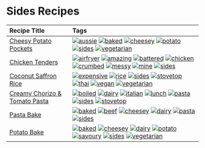 # Sides Recipes 

|Recipe Title|Tags
|:---|:---|
|[Cheesy Potato Pockets](../recipes/cheesypotatopockets.md)|<a href="../tags/aussie.html"><img src="https://img.shields.io/badge/tag-aussie-25d3f" alt="aussie" /></a> <a href="../tags/baked.html"><img src="https://img.shields.io/badge/tag-baked-c5d714" alt="baked" /></a> <a href="../tags/cheesey.html"><img src="https://img.shields.io/badge/tag-cheesey-603dc8" alt="cheesey" /></a> <a href="../tags/potato.html"><img src="https://img.shields.io/badge/tag-potato-2ebd3b" alt="potato" /></a> <a href="../tags/sides.html"><img src="https://img.shields.io/badge/tag-sides-12b63" alt="sides" /></a> <a href="../tags/vegetarian.html"><img src="https://img.shields.io/badge/tag-vegetarian-473080" alt="vegetarian" /></a>|
|[Chicken Tenders](../recipes/chickentenders.md)|<a href="../tags/airfryer.html"><img src="https://img.shields.io/badge/tag-airfryer-5e3ff5" alt="airfryer" /></a> <a href="../tags/amazing.html"><img src="https://img.shields.io/badge/tag-amazing-3faa68" alt="amazing" /></a> <a href="../tags/battered.html"><img src="https://img.shields.io/badge/tag-battered-6b1fb" alt="battered" /></a> <a href="../tags/chicken.html"><img src="https://img.shields.io/badge/tag-chicken-d93385" alt="chicken" /></a> <a href="../tags/crumbed.html"><img src="https://img.shields.io/badge/tag-crumbed-237124" alt="crumbed" /></a> <a href="../tags/messy.html"><img src="https://img.shields.io/badge/tag-messy-8ce6fc" alt="messy" /></a> <a href="../tags/mine.html"><img src="https://img.shields.io/badge/tag-mine-9ab3df" alt="mine" /></a> <a href="../tags/sides.html"><img src="https://img.shields.io/badge/tag-sides-12b63" alt="sides" /></a>|
|[Coconut Saffron Rice](../recipes/coconutsaffronrice.md)|<a href="../tags/expensive.html"><img src="https://img.shields.io/badge/tag-expensive-5c1fef" alt="expensive" /></a> <a href="../tags/rice.html"><img src="https://img.shields.io/badge/tag-rice-25a9f1" alt="rice" /></a> <a href="../tags/sides.html"><img src="https://img.shields.io/badge/tag-sides-12b63" alt="sides" /></a> <a href="../tags/stovetop.html"><img src="https://img.shields.io/badge/tag-stovetop-9bf4b7" alt="stovetop" /></a> <a href="../tags/thai.html"><img src="https://img.shields.io/badge/tag-thai-1433c8" alt="thai" /></a> <a href="../tags/vegan.html"><img src="https://img.shields.io/badge/tag-vegan-6f4790" alt="vegan" /></a> <a href="../tags/vegetarian.html"><img src="https://img.shields.io/badge/tag-vegetarian-473080" alt="vegetarian" /></a>|
|[Creamy Chorizo & Tomato Pasta](../recipes/creamychorizotomatopasta.md)|<a href="../tags/boiled.html"><img src="https://img.shields.io/badge/tag-boiled-6685b7" alt="boiled" /></a> <a href="../tags/dairy.html"><img src="https://img.shields.io/badge/tag-dairy-4b9e32" alt="dairy" /></a> <a href="../tags/italian.html"><img src="https://img.shields.io/badge/tag-italian-3bf9ab" alt="italian" /></a> <a href="../tags/lunch.html"><img src="https://img.shields.io/badge/tag-lunch-be57aa" alt="lunch" /></a> <a href="../tags/pasta.html"><img src="https://img.shields.io/badge/tag-pasta-617c8" alt="pasta" /></a> <a href="../tags/sides.html"><img src="https://img.shields.io/badge/tag-sides-12b63" alt="sides" /></a> <a href="../tags/stovetop.html"><img src="https://img.shields.io/badge/tag-stovetop-9bf4b7" alt="stovetop" /></a>|
|[Pasta Bake](../recipes/pastabake.md)|<a href="../tags/baked.html"><img src="https://img.shields.io/badge/tag-baked-c5d714" alt="baked" /></a> <a href="../tags/beef.html"><img src="https://img.shields.io/badge/tag-beef-93e32e" alt="beef" /></a> <a href="../tags/cheesey.html"><img src="https://img.shields.io/badge/tag-cheesey-603dc8" alt="cheesey" /></a> <a href="../tags/dairy.html"><img src="https://img.shields.io/badge/tag-dairy-4b9e32" alt="dairy" /></a> <a href="../tags/pasta.html"><img src="https://img.shields.io/badge/tag-pasta-617c8" alt="pasta" /></a> <a href="../tags/sides.html"><img src="https://img.shields.io/badge/tag-sides-12b63" alt="sides" /></a>|
|[Potato Bake](../recipes/potatobake.md)|<a href="../tags/baked.html"><img src="https://img.shields.io/badge/tag-baked-c5d714" alt="baked" /></a> <a href="../tags/cheesey.html"><img src="https://img.shields.io/badge/tag-cheesey-603dc8" alt="cheesey" /></a> <a href="../tags/dairy.html"><img src="https://img.shields.io/badge/tag-dairy-4b9e32" alt="dairy" /></a> <a href="../tags/potato.html"><img src="https://img.shields.io/badge/tag-potato-2ebd3b" alt="potato" /></a> <a href="../tags/savoury.html"><img src="https://img.shields.io/badge/tag-savoury-8f457a" alt="savoury" /></a> <a href="../tags/sides.html"><img src="https://img.shields.io/badge/tag-sides-12b63" alt="sides" /></a> <a href="../tags/vegetarian.html"><img src="https://img.shields.io/badge/tag-vegetarian-473080" alt="vegetarian" /></a>|